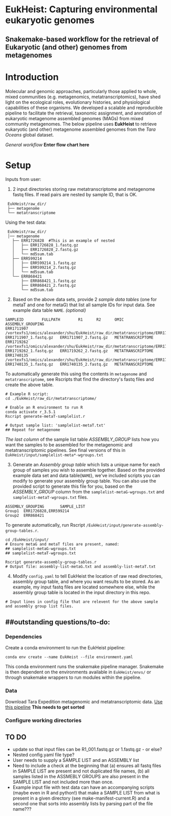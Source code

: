 # EukHeist: Capturing environmental eukaryotic genomes
## Snakemake-based workflow for the retrieval of Eukaryotic (and other) genomes from metagenomes


# Introduction
Molecular and genomic approaches, particularly those applied to whole, mixed communities (e.g. metagenomics, metatranscriptomics), have shed light on the ecological roles, evolutionary histories, and physiological capabilities of these organisms. We developed a scalable and reproducible pipeline to facilitate the retrieval, taxonomic assignment, and annotation of eukaryotic metagenome assembled genomes (MAGs) from mixed community metagenomes. The below pipeline uses **EukHeist** to retrieve eukaryotic (and other) metagenome assembled genomes from the *Tara Oceans* global dataset.

_General workflow_
**Enter flow chart here**


# Setup
Inputs from user:   
1.  2 input directories storing raw metatranscriptome and metagenome fastq files. If read pairs are nested by sample ID, that is OK.
```
 EukHeist/raw_dir/
 ├── metagenome
 └── metatranscriptome
```
Using the test data:
```
 EukHeist/raw_dir/
 │── metagenome
   ├── ERR1726828  #This is an example of nested
   │   ├── ERR1726828_1.fastq.gz
   │   ├── ERR1726828_2.fastq.gz
   │   └── md5sum.tab
   ├── ERR599214
   │   ├── ERR599214_1.fastq.gz
   │   ├── ERR599214_2.fastq.gz
   │   └── md5sum.tab
   └── ERR868421
       ├── ERR868421_1.fastq.gz
       ├── ERR868421_2.fastq.gz
       └── md5sum.tab
```

2. Based on the above data sets, provide 2 *sample data tables* (one for metaT and one for metaG) that list all sample IDs for input data. See example data table ```NAME```. _(optional)_
```
SAMPLEID        FULLPATH        R1      R2      OMIC    ASSEMBLY_GROUPING
ERR1711907      /vortexfs1/omics/alexander/shu/EukHeist/raw_dir/metatranscriptome/ERR1711907    ERR1711907_1.fastq.gz   ERR1711907_2.fastq.gz   METATRANSCRIPTOME       
ERR1719262      /vortexfs1/omics/alexander/shu/EukHeist/raw_dir/metatranscriptome/ERR1719262    ERR1719262_1.fastq.gz   ERR1719262_2.fastq.gz   METATRANSCRIPTOME       
ERR1740135      /vortexfs1/omics/alexander/shu/EukHeist/raw_dir/metatranscriptome/ERR1740135    ERR1740135_1.fastq.gz   ERR1740135_2.fastq.gz   METATRANSCRIPTOME  
```
To automatically generate this using the contents in ```metagenome``` and ```metatranscriptome```, see Rscripts that find the directory's fastq files and create the above table.
```
# Example R script:
cd ./EukHeist/raw_dir/metatranscriptome/

# Enable an R environment to run R
conda activate r_3.5.1
Rscript generate-metaT-samplelist.r

# Output sample list: 'samplelist-metaT.txt'
## Repeat for metagenome

```
*The last column* of the sample list table _ASSEMBLY_GROUP_ lists how you want the samples to be assembled for the metagenomic and metatranscriptomic pipelines. See final versions of this in ```EukHeist/input/samplelist-meta*-wgroups.txt```

3. Generate an *Assembly group table* which lists a unique name for each group of samples you wish to assemble together. Based on the provided example data set and data table(```NAME```), we've included scripts you can modify to generate your assembly group table. You can also use the provided script to generate this file for you, based on the _ASSEMBLY_GROUP_ column from the ```samplelist-metaG-wgroups.txt``` and ```samplelist-metaT-wgroups.txt``` files.
```
ASSEMBLY_GROUPING       SAMPLE_LIST
Group1  ERR1726828,ERR599214
Group2  ERR868421
```

To generate automatically, run Rscript ```/EukHeist/input/generate-assembly-group-tables.r```.
```
cd /EukHeist/input/
# Ensure metaG and metaT files are present, named:
## samplelist-metaG-wgroups.txt
## samplelist-metaT-wgroups.txt

Rscript generate-assembly-group-tables.r
# Output file: assembly-list-metaG.txt and assembly-list-metaT.txt

```

4. Modify ```config.yaml``` to tell EukHeist the location of raw read directories, assembly group table, and where you want results to be stored.
As an example, my input fastq files are located somewhere else, while the assembly group table is located in the input directory in this repo. 
```
# Input lines in config file that are relevent for the above sample and assembly group list files.
```



##outstanding questions/to-do:
- 


### Dependencies
Create a conda environment to run the EukHeist pipeline:

```conda env create --name EukHeist --file environment.yaml```

This conda environment runs the snakemake pipeline manager. Snakemake is then dependent on the environments available in ```EukHeist/envs/``` or through snakemake wrappers to run modules within the pipeline.


### Data
Download Tara Expedition metagenomic and metatranscriptomic data. [Use this pipeline](https://github.com/AlexanderLabWHOI/tara-download-snakemake/blob/master/Snakefile)
**This needs to get sorted**

### Configure working directories


## TO DO
* update so that input files can be R1_001.fastq.gz or 1.fastq.gz - or else? 
* Nested config.yaml file type?
* User needs to supply a SAMPLE LIST and an ASSEMBLY list
* Need to include a check at the beginning that (a) ensures all fastq files in SAMPLE LIST are present and not duplicated file names, (b) all samples listed in the ASSMEBLY GROUPS are also present in the SAMPLE LIST and not included more than once.
* Example input file with test data can have an accompanying scripts (maybe even in R and python!) that make a SAMPLE LIST from what is present in a given directory (see make-manifest-current.R) and a second one that sorts into assembly lists by parsing part of the file name???

